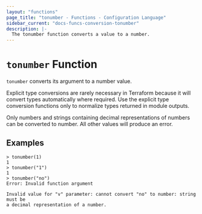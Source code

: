 ```yaml
---
layout: "functions"
page_title: "tonumber - Functions - Configuration Language"
sidebar_current: "docs-funcs-conversion-tonumber"
description: |-
  The tonumber function converts a value to a number.
---
```


# `tonumber` Function

`tonumber` converts its argument to a number value.

Explicit type conversions are rarely necessary in Terraform because it will
convert types automatically where required. Use the explicit type conversion
functions only to normalize types returned in module outputs.

Only numbers and strings containing decimal representations of numbers can be
converted to number. All other values will produce an error.

## Examples

```
> tonumber(1)
1
> tonumber("1")
1
> tonumber("no")
Error: Invalid function argument

Invalid value for "v" parameter: cannot convert "no" to number: string must be
a decimal representation of a number.
```
